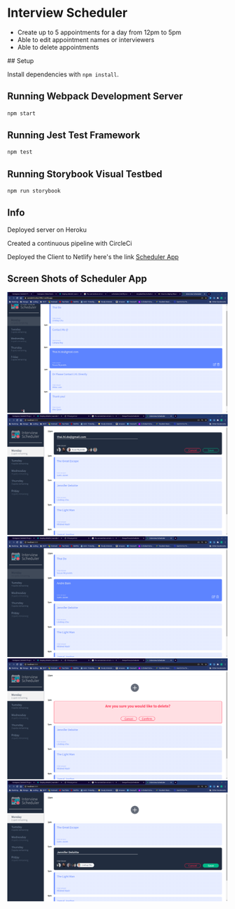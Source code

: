 # Interview Scheduler
  <ul>
    <li>Create up to 5 appointments for a day from 12pm to 5pm</li>
    <li>Able to edit appointment names or interviewers</li>
    <li>Able to delete appointments</li>
  </uL>
## Setup

Install dependencies with `npm install`.

## Running Webpack Development Server

```sh
npm start
```

## Running Jest Test Framework

```sh
npm test
```

## Running Storybook Visual Testbed

```sh
npm run storybook
```

## Info
<p>Deployed server on Heroku</p>
<p>Created a continuous pipeline with CircleCi</p>
<p>Deployed the Client to Netlify here's the link <a href="https://wonderful-elion-f9f0c1.netlify.app/">Scheduler App</a></p>

## Screen Shots of Scheduler App

!["Self Promotion"](https://github.com/DespoTron/scheduler/blob/master/docs/Self-promo.png?raw=true)
!["Adding an interview"](https://github.com/DespoTron/scheduler/blob/master/docs/adding-interview.png?raw=true)
!["Complete appointment form"](https://github.com/DespoTron/scheduler/blob/master/docs/appointment-form.png?raw=true)
!["Delete confirmation"](https://github.com/DespoTron/scheduler/blob/master/docs/delete-confirmation.png?raw=true)
!["Editing form"](https://github.com/DespoTron/scheduler/blob/master/docs/edit-form.png?raw=true)